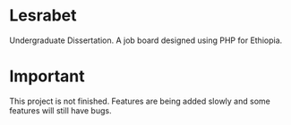 # Lesrabet
Undergraduate Dissertation. A job board designed using PHP for Ethiopia.

# Important
This project is not finished. Features are being added slowly and some features will still have bugs.
